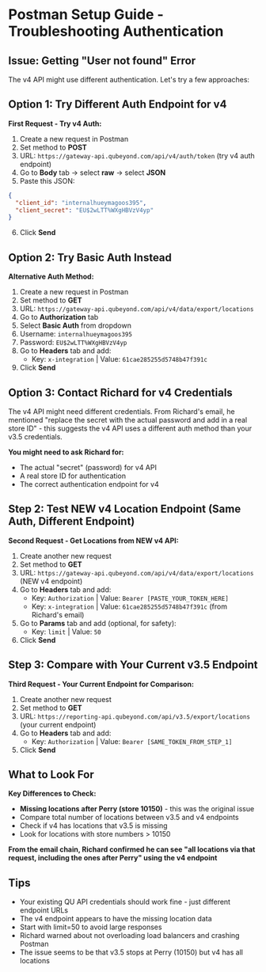# Postman Setup Guide - Troubleshooting Authentication

## Issue: Getting "User not found" Error

The v4 API might use different authentication. Let's try a few approaches:

## Option 1: Try Different Auth Endpoint for v4

**First Request - Try v4 Auth:**
1. Create a new request in Postman
2. Set method to **POST**
3. URL: `https://gateway-api.qubeyond.com/api/v4/auth/token` (try v4 auth endpoint)
4. Go to **Body** tab → select **raw** → select **JSON**
5. Paste this JSON:
```json
{
  "client_id": "internalhueymagoos395",
  "client_secret": "EU$2wLTT%WXgHBVzV4yp"
}
```
6. Click **Send**

## Option 2: Try Basic Auth Instead

**Alternative Auth Method:**
1. Create a new request in Postman
2. Set method to **GET**
3. URL: `https://gateway-api.qubeyond.com/api/v4/data/export/locations`
4. Go to **Authorization** tab
5. Select **Basic Auth** from dropdown
6. Username: `internalhueymagoos395`
7. Password: `EU$2wLTT%WXgHBVzV4yp`
8. Go to **Headers** tab and add:
   - Key: `x-integration` | Value: `61cae285255d5748b47f391c`
9. Click **Send**

## Option 3: Contact Richard for v4 Credentials

The v4 API might need different credentials. From Richard's email, he mentioned "replace the secret with the actual password and add in a real store ID" - this suggests the v4 API uses a different auth method than your v3.5 credentials.

**You might need to ask Richard for:**
- The actual "secret" (password) for v4 API
- A real store ID for authentication
- The correct authentication endpoint for v4

## Step 2: Test NEW v4 Location Endpoint (Same Auth, Different Endpoint)

**Second Request - Get Locations from NEW v4 API:**
1. Create another new request
2. Set method to **GET**
3. URL: `https://gateway-api.qubeyond.com/api/v4/data/export/locations` (NEW v4 endpoint)
4. Go to **Headers** tab and add:
   - Key: `Authorization` | Value: `Bearer [PASTE_YOUR_TOKEN_HERE]`
   - Key: `x-integration` | Value: `61cae285255d5748b47f391c` (from Richard's email)
5. Go to **Params** tab and add (optional, for safety):
   - Key: `limit` | Value: `50`
6. Click **Send**

## Step 3: Compare with Your Current v3.5 Endpoint

**Third Request - Your Current Endpoint for Comparison:**
1. Create another new request
2. Set method to **GET**
3. URL: `https://reporting-api.qubeyond.com/api/v3.5/export/locations` (your current endpoint)
4. Go to **Headers** tab and add:
   - Key: `Authorization` | Value: `Bearer [SAME_TOKEN_FROM_STEP_1]`
5. Click **Send**

## What to Look For

**Key Differences to Check:**
- **Missing locations after Perry (store 10150)** - this was the original issue
- Compare total number of locations between v3.5 and v4 endpoints
- Check if v4 has locations that v3.5 is missing
- Look for locations with store numbers > 10150

**From the email chain, Richard confirmed he can see "all locations via that request, including the ones after Perry" using the v4 endpoint**

## Tips

- Your existing QU API credentials should work fine - just different endpoint URLs
- The v4 endpoint appears to have the missing location data
- Start with limit=50 to avoid large responses
- Richard warned about not overloading load balancers and crashing Postman
- The issue seems to be that v3.5 stops at Perry (10150) but v4 has all locations